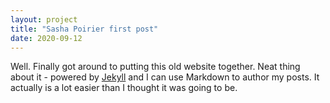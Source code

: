 ```yaml
---
layout: project
title: "Sasha Poirier first post"
date: 2020-09-12
---
```


Well. Finally got around to putting this old website together. Neat thing about it - powered by [Jekyll](http://jekyllrb.com) and I can use Markdown to author my posts. It actually is a lot easier than I thought it was going to be.